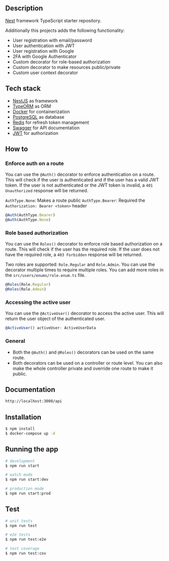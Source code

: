 ## Description

[Nest](https://github.com/nestjs/nest) framework TypeScript starter repository.

Additionally this projects adds the following functionality:

- User registration with email/password
- User authentication with JWT
- User registration with Google
- 2FA with Google Authenticator
- Custom decorator for role-based authorization
- Custom decorator to make resources public/private
- Custom user context decorator

## Tech stack

- [NestJS](https://nestjs.com/) as framework
- [TypeORM](https://typeorm.io/#/) as ORM
- [Docker](https://www.docker.com/) for containerization
- [PostgreSQL](https://www.postgresql.org/) as database
- [Redis](https://redis.io/) for refresh token management
- [Swagger](https://swagger.io/) for API documentation
- [JWT](https://jwt.io/) for authorization

## How to

### Enforce auth on a route

You can use the `@Auth()` decorator to enforce authentication on a route. This will check if the user is authenticated and if the user has a valid JWT token. If the user is not authenticated or the JWT token is invalid, a `401 Unauthorized` response will be returned.

`AuthType.None`: Makes a route public
`AuthType.Bearer`: Required the `Authorization: Bearer <token>` header

```typescript
@Auth(AuthType.Bearer)
@Auth(AuthType.None)
```

### Role based authorization

You can use the `Roles()` decorator to enforce role based authorization on a route. This will check if the user has the required role. If the user does not have the required role, a `403 Forbidden` response will be returned.

Two roles are supported: `Role.Regular` and `Role.Admin`. You can use the decorator multiple times to require multiple roles. You can add more roles in the `src/users/enums/role.enum.ts` file.

```typescript
@Roles(Role.Regular)
@Roles(Role.Admin)
```

### Accessing the active user

You can use the `@ActiveUser()` decorator to access the active user. This will return the user object of the authenticated user.

```typescript
@ActiveUser() activeUser: ActiveUserData
```

### General

- Both the `@Auth()` and `@Roles()` decorators can be used on the same route.
- Both decorators can be used on a controller or route level. You can also make the whole controller private and override one route to make it public.

## Documentation

```bash
http://localhost:3000/api
```

## Installation

```bash
$ npm install
$ docker-compose up -d
```

## Running the app

```bash
# development
$ npm run start

# watch mode
$ npm run start:dev

# production mode
$ npm run start:prod
```

## Test

```bash
# unit tests
$ npm run test

# e2e tests
$ npm run test:e2e

# test coverage
$ npm run test:cov
```
